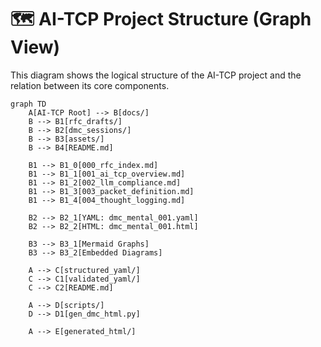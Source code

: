 # 🗺️ AI-TCP Project Structure (Graph View)

This diagram shows the logical structure of the AI-TCP project and the relation between its core components.

```mermaid
graph TD
    A[AI-TCP Root] --> B[docs/]
    B --> B1[rfc_drafts/]
    B --> B2[dmc_sessions/]
    B --> B3[assets/]
    B --> B4[README.md]
    
    B1 --> B1_0[000_rfc_index.md]
    B1 --> B1_1[001_ai_tcp_overview.md]
    B1 --> B1_2[002_llm_compliance.md]
    B1 --> B1_3[003_packet_definition.md]
    B1 --> B1_4[004_thought_logging.md]

    B2 --> B2_1[YAML: dmc_mental_001.yaml]
    B2 --> B2_2[HTML: dmc_mental_001.html]

    B3 --> B3_1[Mermaid Graphs]
    B3 --> B3_2[Embedded Diagrams]

    A --> C[structured_yaml/]
    C --> C1[validated_yaml/]
    C --> C2[README.md]

    A --> D[scripts/]
    D --> D1[gen_dmc_html.py]

    A --> E[generated_html/]
